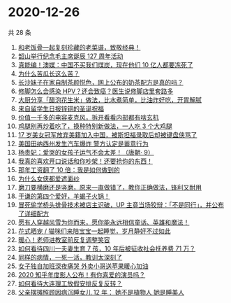 # 2020-12-26

共 28 条

<!-- BEGIN ZHIHUVIDEO -->
<!-- 最后更新时间 Sat Dec 26 2020 19:09:50 GMT+0800 (CST) -->
1. [和老饭骨一起复刻珍藏的老菜谱，致敬经典！](https://www.zhihu.com/zvideo/1325861679528124416)
1. [韶山举行纪念毛主席诞辰 127 周年活动](https://www.zhihu.com/zvideo/1326162266547621888)
1. [真能编！澳媒：中国不买我们煤炭，现在他们 10 亿人都要冻死了](https://www.zhihu.com/zvideo/1326129071085137920)
1. [为什么苦瓜长这么苦？](https://www.zhihu.com/zvideo/1326107126709145600)
1. [长沙妹子在家自制茶颜悦色，网上公布的奶茶配方是真的吗？](https://www.zhihu.com/zvideo/1326117393648242688)
1. [修脚怎么会感染 HPV？还会致癌？医生说修脚店里套路多](https://www.zhihu.com/zvideo/1326188627605585920)
1. [大厨分享「醋泡花生米」做法，比水煮简单，比油炸好吃，开胃解腻](https://www.zhihu.com/zvideo/1326178184996913152)
1. [来自留学生日报锌铜的圣诞祝福](https://www.zhihu.com/zvideo/1325935031085219840)
1. [价值一千多的电容麦克风，拆开看看内部都有啥玄机](https://www.zhihu.com/zvideo/1325897975550402560)
1. [鸡腿别再炒着吃了，换种特别新做法，一人吃 3 个大鸡腿](https://www.zhihu.com/zvideo/1325071257621602304)
1. [17 岁美女冠军放弃美籍加入中国，被斯坦福录取后却被键盘侠骂了](https://www.zhihu.com/zvideo/1325925544051810304)
1. [美国田纳西州发生汽车爆炸 警方认定是蓄意行为](https://www.zhihu.com/zvideo/1326102963841261568)
1. [杨贵妃：爱哭的女孩子运气不会太差！（唐朝· 9）](https://www.zhihu.com/zvideo/1325874804541202432)
1. [我真的喜欢开口说话和你吵架！还要抢你的东西！](https://www.zhihu.com/zvideo/1325804408769241088)
1. [那年工资翻了 10 倍：我是如何做到的](https://www.zhihu.com/zvideo/1325890353812430848)
1. [为什么女侠都爱遮面纱](https://www.zhihu.com/zvideo/1325854512875831296)
1. [磨刀要横磨还是竖磨，原来一直做错了，教你正确做法，锋利又耐用](https://www.zhihu.com/zvideo/1325812724866502656)
1. [于谦的第四个爱好，羊蝎子火锅！](https://www.zhihu.com/zvideo/1325919475225350144)
1. [冒死偷学桥头排骨技术被店主识破，UP 主竟当场狡辩：「不是同行」，并公布了详细配方](https://www.zhihu.com/zvideo/1325505780230606848)
1. [愿有人穿越风雪为你而来，愿你能永远相信童话、英雄和魔法！](https://www.zhihu.com/zvideo/1325833013700509696)
1. [花式晒宠 / 猫咪们来陪宝宝一起睡觉，岁月静好不过如此](https://www.zhihu.com/zvideo/1325911296848576512)
1. [暖心！老师进教室前反复调整笑容](https://www.zhihu.com/zvideo/1325863228883554304)
1. [如何看待四川一夫妻生育 7 孩，10 年后被征收社会抚养费 71 万？](https://www.zhihu.com/zvideo/1325926161890078720)
1. [同样的病情，一死一活，教训太深刻了](https://www.zhihu.com/zvideo/1325729977510821888)
1. [女子独自加班深夜痛哭 外卖小哥送苹果暖心加油](https://www.zhihu.com/zvideo/1325127872060006400)
1. [2020 知乎年度影人公布！有你喜爱的演员吗？](https://www.zhihu.com/zvideo/1325611536149839872)
1. [如何看待大连理工放假安排反复反转？](https://www.zhihu.com/zvideo/1325543624940691456)
1. [父亲摆摊照顾因病沉睡女儿 12 年： 她不是植物人 她是睡美人](https://www.zhihu.com/zvideo/1325505001738452992)
<!-- END ZHIHUVIDEO -->
